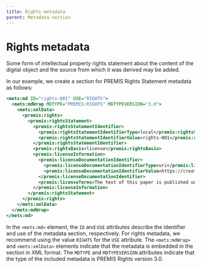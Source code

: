```yaml
---
title: Rights metadata
parent: Metadata section
---
```

# Rights metadata

Some form of intellectual property rights statement about the content of the digital object and the source from which it was derived may be added.

In our example, we create a section for PREMIS Rights Statement metadata as follows:

```xml
<mets:md ID="rights-001" USE="RIGHTS">
  <mets:mdWrap MDTYPE="PREMIS:RIGHTS" MDTYPEVERSION="3.0">
    <mets:xmlData>
      <premis:rights>
        <premis:rightsStatement>
          <premis:rightsStatementIdentifier>
            <premis:rightsStatementIdentifierType>local</premis:rightsStatementIdentifierType>
            <premis:rightsStatementIdentifierValue>rights-001</premis:rightsStatementIdentifierValue>
          </premis:rightsStatementIdentifier>
          <premis:rightsBasis>license</premis:rightsBasis>
          <premis:licenseInformation>
            <premis:licenseDocumentationIdentifier>
              <premis:licenseDocumentationIdentifierType>uri</premis:licenseDocumentationIdentifierType>
              <premis:licenseDocumentationIdentifierValue>https://creativecommons.org/licenses/by/4.0/</premis:licenseDocumentationIdentifierValue>                    
            </premis:licenseDocumentationIdentifier>
            <premis:licenseTerms>The text of this paper is published under a CC BY-SA license (https://creativecommons.org/licenses/by/4.0/).</premis:licenseTerms>
          </premis:licenseInformation>
        </premis:rightsStatement>
      </premis:rights>
    </mets:xmlData>
  </mets:mdWrap>
</mets:md>
```

In the `<mets:md>` element, the `ID` and `USE` attributes describe the identifier and use of the metadata section, respectively. For rights metadata, we recommend using the value `RIGHTS` for the `USE` attribute. The `<mets:mdWrap>` and `<mets:xmlData>` elements indicate that the metadata is embedded in the section in XML format. The `MDTYPE` and `MDTYPEVERSION` attributes indicate that the type of the included metadata is PREMIS Rights version 3.0.
